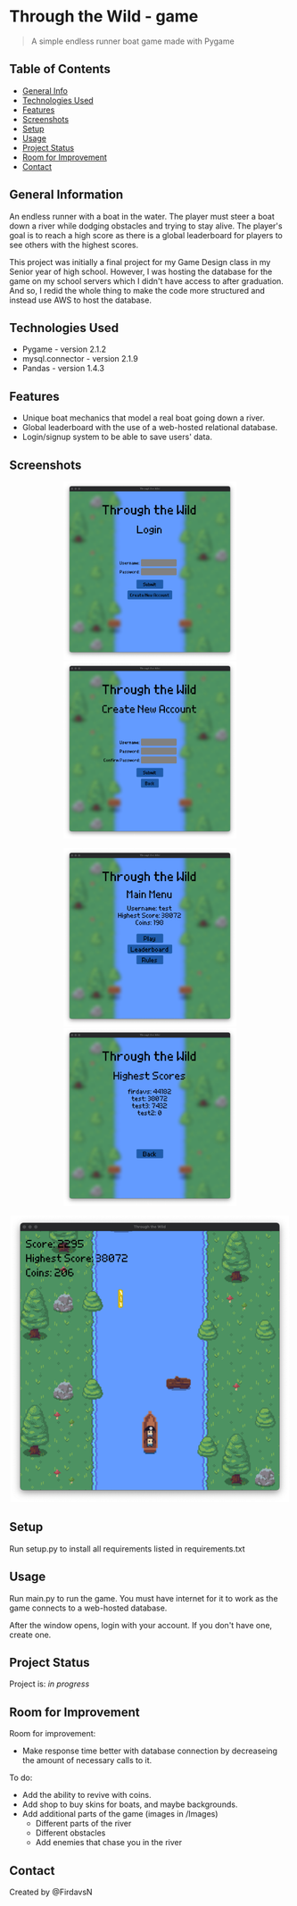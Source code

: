# Through the Wild - game
> A simple endless runner boat game made with Pygame

## Table of Contents
* [General Info](#general-information)
* [Technologies Used](#technologies-used)
* [Features](#features)
* [Screenshots](#screenshots)
* [Setup](#setup)
* [Usage](#usage)
* [Project Status](#project-status)
* [Room for Improvement](#room-for-improvement)
* [Contact](#contact)
<!-- * [License](#license) -->


## General Information
An endless runner with a boat in the water. The player must steer a boat down a river while dodging obstacles and trying to stay alive. The player's goal is to reach a high score as there is a global leaderboard for players to see others with the highest scores.

This project was initially a final project for my Game Design class in my Senior year of high school. However, I was hosting the database for the game on my school servers which I didn't have access to after graduation. And so, I redid the whole thing to make the code more structured and instead use AWS to host the database.


## Technologies Used
- Pygame - version 2.1.2
- mysql.connector - version 2.1.9
- Pandas - version 1.4.3


## Features
- Unique boat mechanics that model a real boat going down a river.
- Global leaderboard with the use of a web-hosted relational database.
- Login/signup system to be able to save users' data.


## Screenshots
<p align="center">
  <img alt="Login Screenshot" src="./Screenshots/login.png" width="310">
  <img alt="Signup Screenshot" src="./Screenshots/signup.png" width="310">
</p>
<p align="center">
  <img alt="Main Menu Screenshot" src="./Screenshots/main_menu.png" width="310">
  <img alt="Leaderboard Screenshot" src="./Screenshots/leaderboard.png" width="310">
</p>
<p align="center">
  <img alt="Game Screenshot" src="./Screenshots/game.png" width="500">
</p>


## Setup
Run setup.py to install all requirements listed in requirements.txt


## Usage
Run main.py to run the game. You must have internet for it to work as the game connects to a web-hosted database.

After the window opens, login with your account. If you don't have one, create one.


## Project Status
Project is: _in progress_


## Room for Improvement
Room for improvement:
- Make response time better with database connection by decreaseing the amount of necessary calls to it.

To do:
- Add the ability to revive with coins.
- Add shop to buy skins for boats, and maybe backgrounds.
- Add additional parts of the game (images in /Images)
    - Different parts of the river
    - Different obstacles
    - Add enemies that chase you in the river


## Contact
Created by @FirdavsN
